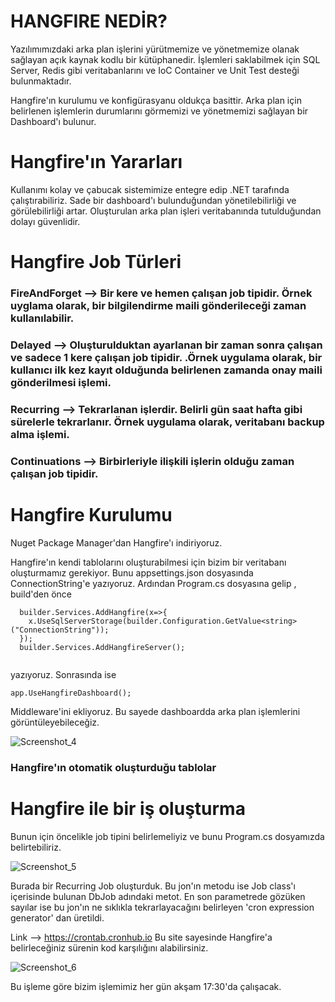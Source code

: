 
# HANGFIRE NEDİR? 

Yazılımımızdaki arka plan işlerini yürütmemize ve yönetmemize olanak sağlayan açık kaynak kodlu bir kütüphanedir. 
İşlemleri saklabilmek için SQL Server, Redis gibi veritabanlarını ve IoC Container ve Unit Test desteği bulunmaktadır.

Hangfire'ın kurulumu ve konfigürasyanu oldukça basittir. Arka plan için belirlenen işlemlerin durumlarını görmemizi ve yönetmemizi sağlayan
bir Dashboard'ı bulunur. 
<br>

# Hangfire'ın Yararları 

Kullanımı kolay ve çabucak sistemimize entegre edip .NET tarafında çalıştırabiliriz.
Sade bir dashboard'ı bulunduğundan yönetilebilirliği ve görülebilirliği artar.
Oluşturulan arka plan işleri veritabanında tutulduğundan dolayı güvenlidir. 

# Hangfire Job Türleri
<h3>FireAndForget --> Bir kere ve hemen çalışan job tipidir. Örnek uyglama olarak, bir bilgilendirme maili gönderileceği zaman kullanılabilir. </h3>
<h3>Delayed -->  Oluşturulduktan ayarlanan bir zaman sonra çalışan ve sadece 1 kere çalışan job tipidir.  .Örnek uygulama olarak, bir kullanıcı ilk kez kayıt olduğunda belirlenen zamanda onay maili gönderilmesi işlemi.</h3>
<h3>Recurring -->  Tekrarlanan işlerdir. Belirli gün saat hafta gibi sürelerle tekrarlanır. Örnek uygulama olarak, veritabanı backup alma işlemi. </h3>
<h3>Continuations -->  Birbirleriyle ilişkili işlerin olduğu zaman çalışan job tipidir. </h3>

# Hangfire Kurulumu 

Nuget Package Manager'dan Hangfire'ı indiriyoruz.

Hangfire'ın kendi tablolarını oluşturabilmesi için bizim bir veritabanı oluşturmamız gerekiyor. Bunu appsettings.json dosyasında ConnectionString'e yazıyoruz.
Ardından Program.cs dosyasına gelip , build'den önce

```
  builder.Services.AddHangfire(x=>{
    x.UseSqlServerStorage(builder.Configuration.GetValue<string>("ConnectionString"));
  });
  builder.Services.AddHangfireServer();
  
```
yazıyoruz. Sonrasında ise

```
app.UseHangfireDashboard();
```
Middleware'ini ekliyoruz. Bu sayede dashboardda arka plan işlemlerini görüntüleyebileceğiz.

![Screenshot_4](https://github.com/denizbineklioglu/TurkcellGY/assets/76698070/05818d18-a432-42ba-add1-ef39f39c5d72)

<h3> Hangfire'ın otomatik oluşturduğu tablolar </h3>


# Hangfire ile bir iş oluşturma

Bunun için öncelikle job tipini belirlemeliyiz ve bunu Program.cs dosyamızda belirtebiliriz. 

![Screenshot_5](https://github.com/denizbineklioglu/TurkcellGY/assets/76698070/515dd664-947d-4815-8b69-8d950825d435)

Burada bir Recurring Job oluşturduk. Bu jon'ın metodu ise Job class'ı içerisinde bulunan DbJob adındaki metot. 
En son parametrede gözüken sayılar ise bu jon'ın ne sıklıkla tekrarlayacağını belirleyen 'cron expression generator' dan üretildi. 

Link --> https://crontab.cronhub.io
Bu site sayesinde Hangfire'a belirleceğiniz sürenin kod karşılığını alabilirsiniz. 

![Screenshot_6](https://github.com/denizbineklioglu/TurkcellGY/assets/76698070/b564bb05-6200-4211-8b61-87a077506fca)

Bu işleme göre bizim işlemimiz her gün akşam 17:30'da çalışacak.


